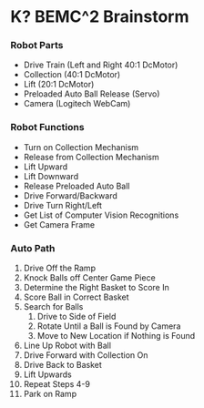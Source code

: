 # K? BEMC^2 Brainstorm
### Robot Parts
* Drive Train (Left and Right 40:1 DcMotor)
* Collection (40:1 DcMotor)
* Lift (20:1 DcMotor)
* Preloaded Auto Ball Release (Servo)
* Camera (Logitech WebCam)
### Robot Functions
* Turn on Collection Mechanism
* Release from Collection Mechanism
* Lift Upward
* Lift Downward
* Release Preloaded Auto Ball
* Drive Forward/Backward
* Drive Turn Right/Left
* Get List of Computer Vision Recognitions
* Get Camera Frame
### Auto Path
1. Drive Off the Ramp
2. Knock Balls off Center Game Piece
3. Determine the Right Basket to Score In
4. Score Ball in Correct Basket
5. Search for Balls
    1. Drive to Side of Field
    2. Rotate Until a Ball is Found by Camera
    3. Move to New Location if Nothing is Found
6. Line Up Robot with Ball
7. Drive Forward with Collection On
8. Drive Back to Basket
9. Lift Upwards
10. Repeat Steps 4-9
11. Park on Ramp